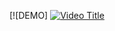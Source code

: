 [![DEMO]
[![Video Title](https://img.youtube.com/vi/VIDEO_ID/0.jpg)](https://player.vimeo.com/video/914186933)

